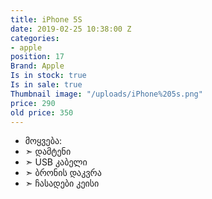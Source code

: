 ```yaml
---
title: iPhone 5S
date: 2019-02-25 10:38:00 Z
categories:
- apple
position: 17
Brand: Apple
Is in stock: true
Is in sale: true
Thumbnail image: "/uploads/iPhone%205s.png"
price: 290
old price: 350
---
```


* მოყვება: 
* ➣ დამტენი
* ➣ USB კაბელი
* ➣ ბრონის დაკვრა
* ➣ ჩასადები კეისი